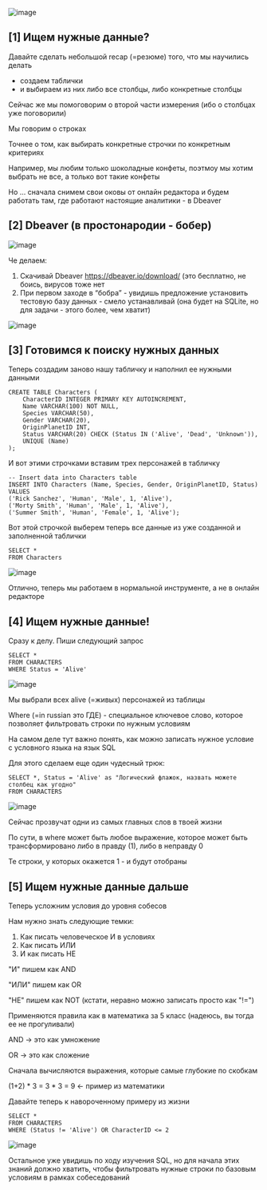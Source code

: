 ![image](https://github.com/user-attachments/assets/844a1b6b-01d3-4683-bcf7-ba28b1b88ebf)

## [1] Ищем нужные данные?

Давайте сделать небольшой recap (=резюме) того, что мы научились делать
- создаем таблички
- и выбираем из них либо все столбцы, либо конкретные столбцы

Сейчас же мы помоговорим о второй части измерения (ибо о столбцах уже поговорили) 

Мы говорим о строках

Точнее о том, как выбирать конкретные строчки по конкретным критериях 

Например, мы любим только шоколадные конфеты, поэтмоу мы хотим выбрать не все, а только вот такие конфеты 

Но ... сначала снимем свои оковы от онлайн редактора и будем работать там, где работают настоящие аналитики - в Dbeaver 


## [2] Dbeaver (в простонародии - бобер)

![image](https://github.com/user-attachments/assets/eb196cc2-e086-449b-8533-6cff26648879)


Че делаем:
1. Скачивай Dbeaver https://dbeaver.io/download/ (это бесплатно, не боись, вирусов тоже нет
2. При первом заходе в “бобра” - увидишь предложение установить тестовую базу данных - смело устанавливай (она будет на SQLite, но для задачи - этого более, чем хватит)

![image](https://github.com/user-attachments/assets/5932452a-0910-404b-9245-770f54fdcbd3)

## [3] Готовимся к поиску нужных данных

Теперь создадим заново нашу табличку и наполнил ее нужными данными

```
CREATE TABLE Characters (
    CharacterID INTEGER PRIMARY KEY AUTOINCREMENT,
    Name VARCHAR(100) NOT NULL,
    Species VARCHAR(50),
    Gender VARCHAR(20),
    OriginPlanetID INT,
    Status VARCHAR(20) CHECK (Status IN ('Alive', 'Dead', 'Unknown')),
    UNIQUE (Name)
);
```

И вот этими строчками вставим трех персонажей в табличку

```
-- Insert data into Characters table
INSERT INTO Characters (Name, Species, Gender, OriginPlanetID, Status) VALUES
('Rick Sanchez', 'Human', 'Male', 1, 'Alive'),
('Morty Smith', 'Human', 'Male', 1, 'Alive'),
('Summer Smith', 'Human', 'Female', 1, 'Alive');
```

Вот этой строчкой выберем теперь все данные из уже созданной и заполненной таблички

```
SELECT *
FROM Characters
```

![image](https://github.com/user-attachments/assets/d92d78f1-a4ab-4f9a-88a7-4909b98e42f2)

Отлично, теперь мы работаем в нормальной инструменте, а не в онлайн редакторе

## [4] Ищем нужные данные!

Сразу к делу. Пиши следующий запрос

```
SELECT * 
FROM CHARACTERS
WHERE Status = 'Alive'
```

![image](https://github.com/user-attachments/assets/4d9ad51f-276d-43f5-a06c-05d33d2d509f)


Мы выбрали всех alive (=живых) персонажей из таблицы 

Where (=in russian это ГДЕ) - специальное ключевое слово, которое позволяет фильтровать строки по нужным условиям

На самом деле тут важно понять, как можно записать нужное условие с условного языка на язык SQL

Для этого сделаем еще один чудесный трюк:


```
SELECT *, Status = 'Alive' as "Логический флажок, назвать можете столбец как угодно"
FROM CHARACTERS
```

![image](https://github.com/user-attachments/assets/341ad098-0aba-46a5-bf26-912d5437f9d6)


Сейчас прозвучат одни из самых главных слов в твоей жизни 

По сути, в where может быть любое выражение, которое может быть трансформировано либо в правду (1), либо в неправду 0

Те строки, у которых окажется 1 - и будут отобраны


## [5] Ищем нужные данные дальше

Теперь усложним условия до уровня собесов

Нам нужно знать следующие темки:
1. Как писать человеческое И в условиях
2. Как писать ИЛИ
3. И как писать НЕ

"И" пишем как AND

"ИЛИ" пишем как OR

"НЕ" пишем как NOT (кстати, неравно можно записать просто как "!=")

Применяются правила как в математика за 5 класс (надеюсь, вы тогда ее не прогуливали) 


AND -> это как умножение

OR -> это как сложение

Сначала вычисляются выражения, которые самые глубокие по скобкам

(1+2) * 3 = 3 * 3 = 9 <- пример из математики

Давайте теперь к навороченному примеру из жизни

```
SELECT *
FROM CHARACTERS
WHERE (Status != 'Alive') OR CharacterID <= 2
```

![image](https://github.com/user-attachments/assets/10127b57-f159-49bb-87db-7fb39af28a02)

Остальное уже увидишь по ходу изучения SQL, но для начала этих знаний должно хватить, чтобы фильтровать нужные строки по базовым условиям в рамках собеседований







